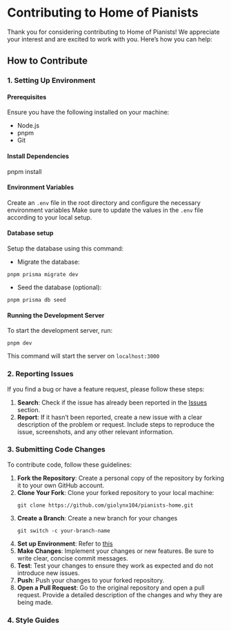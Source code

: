 # Contributing to Home of Pianists

Thank you for considering contributing to Home of Pianists! We appreciate your interest and are excited to work with you. Here’s how you can help:

## How to Contribute

### 1. Setting Up Environment

#### Prerequisites

Ensure you have the following installed on your machine:

- Node.js
- pnpm
- Git

#### Install Dependencies

   pnpm install

#### Environment Variables

Create an `.env` file in the root directory and configure the necessary environment variables
Make sure to update the values in the `.env` file according to your local setup.

#### Database setup

Setup the database using this command:

- Migrate the database:

```
pnpm prisma migrate dev
```

- Seed the database (optional):

```
pnpm prisma db seed
```

#### Running the Development Server

To start the development server, run:

```
pnpm dev
```

This command will start the server on `localhost:3000`

### 2. Reporting Issues

If you find a bug or have a feature request, please follow these steps:

1. **Search**: Check if the issue has already been reported in the [Issues](https://github.com/giolynx104/pianists-home/issues) section.
2. **Report**: If it hasn’t been reported, create a new issue with a clear description of the problem or request. Include steps to reproduce the issue, screenshots, and any other relevant information.

### 3. Submitting Code Changes

To contribute code, follow these guidelines:

1. **Fork the Repository**: Create a personal copy of the repository by forking it to your own GitHub account.
2. **Clone Your Fork**: Clone your forked repository to your local machine:
   ```
   git clone https://github.com/giolynx104/pianists-home.git
   ```
3. **Create a Branch**: Create a new branch for your changes
   ```
   git switch -c your-branch-name
   ```
4. **Set up Environment**: Refer to [this](#1-setting-up-environment)
5. **Make Changes**: Implement your changes or new features. Be sure to write clear, concise commit messages.
6. **Test**: Test your changes to ensure they work as expected and do not introduce new issues.
7. **Push**: Push your changes to your forked repository.
8. **Open a Pull Request**: Go to the original repository and open a pull request. Provide a detailed description of the changes and why they are being made.

### 4. Style Guides
